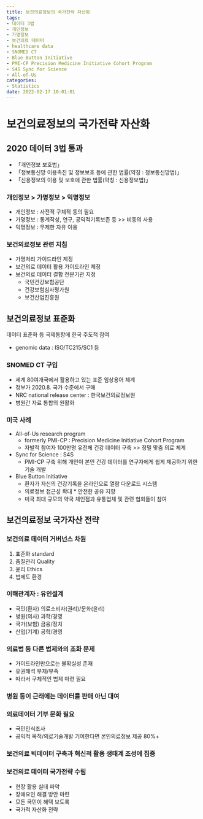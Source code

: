 ```yaml
---
title: 보건의료정보의 국가전략 자산화
tags:
- 데이터 3법
- 개인정보
- 가명정보
- 보건의료 데이터
- healthcare data
- SNOMED CT
- Blue Button Initiative
- PMI-CP Precision Medicine Initiative Cohort Program
- S4S Sync for Science
- All-of-Us
categories:
- Statistics
date: 2022-02-17 10:01:01
---
```


# 보건의료정보의 국가전략 자산화

## 2020 데이터 3법 통과

- 「개인정보 보호법」
- 「정보통신망 이용촉진 및 정보보호 등에 관한 법률(약칭 : 정보통신망법)」
- 「신용정보의 이용 및 보호에 관한 법률(약칭 : 신용정보법)」

### 개인정보 > 가명정보 > 익명정보

- 개인정보 : 사전적 구체적 동의 필요
- 가명정보 :  통계작성, 연구, 공익적기록보존 등 >> 비동의 사용
- 익명정보 : 무제한 자유 이용

### 보건의료정보 관련 지침

- 가명처리 가이드라인 제정
- 보건의료 데이터 활용 가이드라인 제정
- 보건의료 데이터 결합 전문기관 지정
    - 국민건강보험공단
    - 건강보험심사평가원
    - 보건산업진흥원

## 보건의료정보 표준화 

데이터 표준화 등 국제동향에 한국 주도적 참여
- genomic data : ISO/TC215/SC1 등

### SNOMED CT 구입

- 세계 80여개국에서 활용하고 있는 표준 임상용어 체계
- 정부가 2020.8. 국가 수준에서 구매
- NRC national release center : 한국보건의료정보원
- 병원간 자료 통합의 원활화

### 미국 사례

- All-of-Us research program 
    - formerly PMI-CP : Precision Medicine Initiative Cohort Program
    - 자발적 참여자 100만명 유전체 건강 데이터 구축 >> 정밀 맞춤 의료 체계
- Sync for Science : S4S
    - PMI-CP 구축 위해 개인이 본인 건강 데이터를 연구자에게 쉽게 제공하기 위한 기술 개발
- Blue Button Initiative
    - 환자가 자신의 건강기록을 온라인으로 열람 다운로드 시스템
    - 의료정보 접근성 확대 * 안전한 공유 지향
    - 미국 최대 규모의 약국 체인점과 유통업체 및 관련 협회들이 참여

## 보건의료정보 국가자산 전략

### 보건의료 데이터 거버넌스 차원

1. 표준화 standard
2. 품질관리 Quality
3. 윤리 Ethics
4. 법제도 환경

### 이해관계자 : 유인설계

- 국민(환자) 의료소비자(권리)/문화(윤리)
- 병원(의사) 과학/경영
- 국가(보험) 금융/정치
- 산업(기계) 공학/경영

### 의료법 등 다른 법제와의 조화 문제

- 가이드라인만으로는 불확실성 존재
- 유권해석 부재/부족
- 따라서 구체적인 법제 마련 필요

### 병원 등이 근래에는 데이터를 판매 아닌 대여

### 의료데이터 기부 문화 필요

- 국민인식조사
- 공익적 목적/의료기술개발 기여한다면 본인의료정보 제공 80%+

### 보건의료 빅데이터 구축과 혁신적 활용 생태계 조성에 집중

### 보건의료 데이터 국가전략 수립

- 현장 활용 실태 파악
- 장애요인 해결 방안 마련
- 모든 국민이 혜택 보도록
- 국가적 자산화 전략
